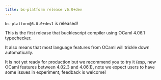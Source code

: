 ```yaml
---
title: bs-platform release v6.0+dev
---
```


`bs-platform@6.0.0+dev1` is released!

This is the first release that bucklescript compiler using OCaml 4.06.1 typechecker.

It also means that most language features from OCaml will trickle down automatically.

It is not yet ready for production but we recommend you to try it (esp, new OCaml features between 4.02.3 and 4.06.1),
note we expect users to have some issues in experiment, feedback is welcome!
